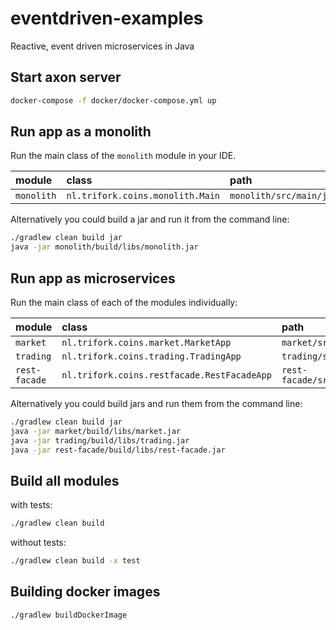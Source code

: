 # eventdriven-examples
Reactive, event driven microservices in Java

## Start axon server
```sh
docker-compose -f docker/docker-compose.yml up
```

## Run app as a monolith
Run the main class  of the `monolith` module in your IDE.

| module     | class                            | path                                                         |
|:-----------|:---------------------------------|:-------------------------------------------------------------|
| `monolith` | `nl.trifork.coins.monolith.Main` | `monolith/src/main/java/nl/trifork/coins/monolith/Main.java` |

Alternatively you could build a jar and run it from the command line:
```sh
./gradlew clean build jar
java -jar monolith/build/libs/monolith.jar 
```

## Run app as microservices
Run the main class of each of the modules individually:

| module        | class                                       | path                                                                       |
|:--------------|:--------------------------------------------|:---------------------------------------------------------------------------|
| `market`      | `nl.trifork.coins.market.MarketApp`         | `market/src/main/java/nl/trifork/coins/market/MarketApp.java`              |
| `trading`     | `nl.trifork.coins.trading.TradingApp`       | `trading/src/main/java/nl/trifork/coins/trading/TradingApp.java`           |
| `rest-facade` | `nl.trifork.coins.restfacade.RestFacadeApp` | `rest-facade/src/main/java/nl/trifork/coins/restfacade/RestFacadeApp.java` |


Alternatively you could build jars and run them from the command line:
```sh
./gradlew clean build jar
java -jar market/build/libs/market.jar 
java -jar trading/build/libs/trading.jar 
java -jar rest-facade/build/libs/rest-facade.jar 
```

## Build all modules
with tests:
```sh
./gradlew clean build
```
without tests:
```sh
./gradlew clean build -x test
```

## Building docker images
```sh
./gradlew buildDockerImage
```
